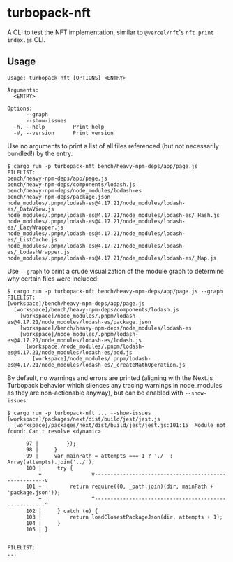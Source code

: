 # turbopack-nft

A CLI to test the NFT implementation, similar to `@vercel/nft`'s `nft print index.js` CLI.

## Usage

```
Usage: turbopack-nft [OPTIONS] <ENTRY>

Arguments:
  <ENTRY>

Options:
      --graph
      --show-issues
  -h, --help         Print help
  -V, --version      Print version
```

Use no arguments to print a list of all files referenced (but not necessarily bundled!) by the entry.

```
$ cargo run -p turbopack-nft bench/heavy-npm-deps/app/page.js
FILELIST:
bench/heavy-npm-deps/app/page.js
bench/heavy-npm-deps/components/lodash.js
bench/heavy-npm-deps/node_modules/lodash-es
bench/heavy-npm-deps/package.json
node_modules/.pnpm/lodash-es@4.17.21/node_modules/lodash-es/_DataView.js
node_modules/.pnpm/lodash-es@4.17.21/node_modules/lodash-es/_Hash.js
node_modules/.pnpm/lodash-es@4.17.21/node_modules/lodash-es/_LazyWrapper.js
node_modules/.pnpm/lodash-es@4.17.21/node_modules/lodash-es/_ListCache.js
node_modules/.pnpm/lodash-es@4.17.21/node_modules/lodash-es/_LodashWrapper.js
node_modules/.pnpm/lodash-es@4.17.21/node_modules/lodash-es/_Map.js
```

Use `--graph` to print a crude visualization of the module graph to determine why certain files were included:
```
$ cargo run -p turbopack-nft bench/heavy-npm-deps/app/page.js --graph
FILELIST:
[workspace]/bench/heavy-npm-deps/app/page.js
  [workspace]/bench/heavy-npm-deps/components/lodash.js
    [workspace]/node_modules/.pnpm/lodash-es@4.17.21/node_modules/lodash-es/package.json
    [workspace]/bench/heavy-npm-deps/node_modules/lodash-es
    [workspace]/node_modules/.pnpm/lodash-es@4.17.21/node_modules/lodash-es/lodash.js
      [workspace]/node_modules/.pnpm/lodash-es@4.17.21/node_modules/lodash-es/add.js
        [workspace]/node_modules/.pnpm/lodash-es@4.17.21/node_modules/lodash-es/_createMathOperation.js
```


By default, no warnings and errors are printed (aligning with the Next.js Turbopack behavior which silences any tracing warnings in node_modules as they are non-actionable anyway), but can be enabled with `--show-issues`:
```
$ cargo run -p turbopack-nft ... --show-issues
[workspace]/packages/next/dist/build/jest/jest.js
  [workspace]/packages/next/dist/build/jest/jest.js:101:15  Module not found: Can't resolve <dynamic>

      97 |         });
      98 |     }
      99 |     var mainPath = attempts === 1 ? './' : Array(attempts).join('../');
      100 |     try {
          +                v------------------------------------------------------v
      101 +         return require((0, _path.join)(dir, mainPath + 'package.json'));
          +                ^------------------------------------------------------^
      102 |     } catch (e) {
      103 |         return loadClosestPackageJson(dir, attempts + 1);
      104 |     }
      105 | }


FILELIST:
...
```
